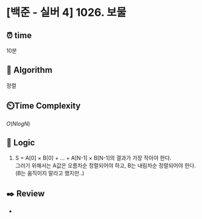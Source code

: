 # [백준 - 실버 4] 1026. 보물
 
## ⏰  **time**

10분

## :pushpin: **Algorithm**

정렬

## ⏲️**Time Complexity**

$O(NlogN)$

## :round_pushpin: **Logic**

1. S = A[0] × B[0] + ... + A[N-1] × B[N-1]의 결과가 가장 작아야 한다. <br>
   그러기 위해서는 A값은 오름차순 정렬되어야 하고, B는 내림차순 정렬되어야 한다. <br>
   (B는 움직이지 말라고 했지만..) <br>

## :black_nib: **Review**
- 
